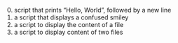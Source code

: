 0. script that prints “Hello, World”, followed by a new line
1. a script that displays a confused smiley
2. a script to display the content of a file
3. a script to display content of two files
